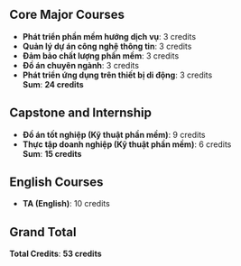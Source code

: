## Core Major Courses
- **Phát triển phần mềm hướng dịch vụ**: 3 credits  
- **Quản lý dự án công nghệ thông tin**: 3 credits  
- **Đảm bảo chất lượng phần mềm**: 3 credits  
- **Đồ án chuyên ngành**: 3 credits  
- **Phát triển ứng dụng trên thiết bị di động**: 3 credits  
**Sum**: **24 credits**

## Capstone and Internship
- **Đồ án tốt nghiệp (Kỹ thuật phần mềm)**: 9 credits  
- **Thực tập doanh nghiệp (Kỹ thuật phần mềm)**: 6 credits  
**Sum**: **15 credits**

## English Courses
- **TA (English)**: 10 credits  

## Grand Total
**Total Credits**: **53 credits**